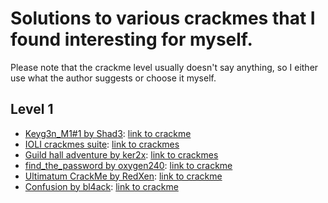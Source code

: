 # Solutions to various crackmes that I found interesting for myself.

Please note that the crackme level usually doesn't say anything, so I either use what the author suggests or choose it myself.

## Level 1

- [Keyg3n_M1#1 by Shad3](https://github.com/itwaseasy/crackmes-solutions/tree/master/crackmes.one/level1_Shad3_Keyg3n_M1_1): [link to crackme](https://crackmes.one/crackme/5e66aea233c5d4439bb2dde8)
- [IOLI crackmes suite](https://github.com/itwaseasy/crackmes-solutions/tree/master/IOLI_crackmes_suite): [link to crackmes](https://github.com/radareorg/radare2-book/raw/master/src/crackmes/ioli/IOLI-crackme.tar.gz)
- [Guild hall adventure by ker2x](https://github.com/itwaseasy/crackmes-solutions/tree/master/crackmes.one/level1_ker2x_guild_hall_adventure): [link to crackmes](https://crackmes.one/user/ker2x)
- [find_the_password by oxygen240](https://github.com/itwaseasy/crackmes-solutions/tree/master/crackmes.one/level1_oxygen240_find_the_password): [link to crackme](https://crackmes.one/crackme/5ab77f5c33c5d40ad448c678)
- [Ultimatum CrackMe by RedXen](https://github.com/itwaseasy/crackmes-solutions/tree/master/crackmes.one/level1_RedXen_Ultimatum_CrackMe): [link to crackme](https://crackmes.one/crackme/61ae4e9733c5d413767c9d69)
- [Confusion by bl4ack](https://github.com/itwaseasy/crackmes-solutions/tree/master/crackmes.one/level1_bl4ack_Confusion): [link to crackme](https://crackmes.one/crackme/61bbee6833c5d413767c9f20)
